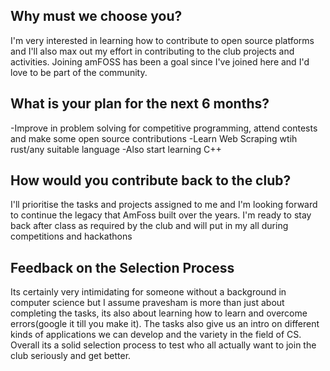 ## Why must we choose you?
I'm very interested in learning how to contribute to open source platforms and I'll also max out my effort in contributing to the club projects and activities. Joining amFOSS has been a goal since I've joined here and I'd love to be part of the community.

## What is your plan for the next 6 months?
-Improve in problem solving for competitive programming, attend contests and make some open source contributions
-Learn Web Scraping wtih rust/any suitable language
-Also start learning C++

## How would you contribute back to the club?
I'll prioritise the tasks and projects assigned to me and I'm looking forward to continue the legacy that AmFoss built over the years.
I'm ready to stay back after class as required by the club and will put in my all during competitions and hackathons

## Feedback on the Selection Process
Its certainly very intimidating for someone without a background in computer science but I assume pravesham is more than just about completing the tasks, its also about learning how to learn and overcome errors(google it till you make it). The tasks also give us an intro on different kinds of applications we can develop and the variety in the field of CS. Overall its a solid selection process to test who all actually want to join the club seriously and get better.
